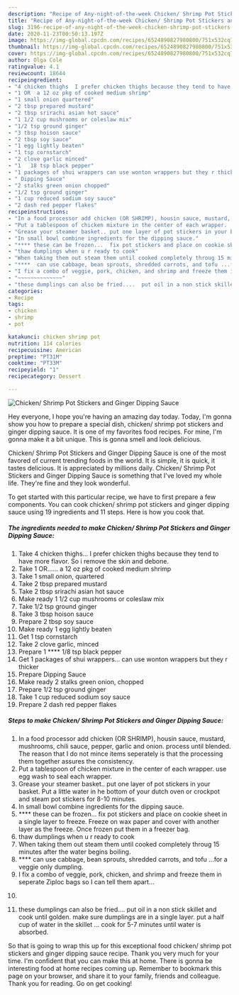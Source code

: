 ```yaml
---
description: "Recipe of Any-night-of-the-week Chicken/ Shrimp Pot Stickers and Ginger Dipping Sauce"
title: "Recipe of Any-night-of-the-week Chicken/ Shrimp Pot Stickers and Ginger Dipping Sauce"
slug: 3196-recipe-of-any-night-of-the-week-chicken-shrimp-pot-stickers-and-ginger-dipping-sauce
date: 2020-11-23T00:50:13.197Z
image: https://img-global.cpcdn.com/recipes/6524890827980800/751x532cq70/chicken-shrimp-pot-stickers-and-ginger-dipping-sauce-recipe-main-photo.jpg
thumbnail: https://img-global.cpcdn.com/recipes/6524890827980800/751x532cq70/chicken-shrimp-pot-stickers-and-ginger-dipping-sauce-recipe-main-photo.jpg
cover: https://img-global.cpcdn.com/recipes/6524890827980800/751x532cq70/chicken-shrimp-pot-stickers-and-ginger-dipping-sauce-recipe-main-photo.jpg
author: Olga Cole
ratingvalue: 4.1
reviewcount: 18644
recipeingredient:
- "4 chicken thighs  I prefer chicken thighs because they tend to have more flavor So i remove the skin and debone"
- "1 OR  a 12 oz pkg of cooked medium shrimp"
- "1 small onion quartered"
- "2 tbsp prepared mustard"
- "2 tbsp srirachi asian hot sauce"
- "1 1/2 cup mushrooms or coleslaw mix"
- "1/2 tsp ground ginger"
- "3 tbsp hoison sauce"
- "2 tbsp soy sauce"
- "1 egg lightly beaten"
- "1 tsp cornstarch"
- "2 clove garlic minced"
- "1   18 tsp black pepper"
- "1 packages of shui wrappers can use wonton wrappers but they r thicker"
- " Dipping Sauce"
- "2 stalks green onion chopped"
- "1/2 tsp ground ginger"
- "1 cup reduced sodium soy sauce"
- "2 dash red pepper flakes"
recipeinstructions:
- "In a food processor add chicken (OR SHRIMP), housin sauce, mustard, mushrooms, chili sauce, pepper, garlic and onion.  process until blended.  The reason that I do not mince items seperately is that the processing them together assures the consistency."
- "Put a tablespoon of chicken mixture in the center of each wrapper.  use egg wash to seal each wrapper."
- "Grease your steamer basket.. put one layer of pot stickers in your basket.  Put a little water in he bottom of your dutch oven or crockpot and steam pot stickers for 8-10 minutes."
- "In small bowl combine ingredients for the dipping sauce."
- "**** these can be frozen...  fix pot stickers and place on cookie sheet in a single layer to freeze.  Freeze on wax paper and cover with another layer as the freeze. Once frozen put them in a freezer bag."
- "thaw dumplings when u r ready to cook"
- "When taking them out steam them until cooked completely throug 15 minutes after the water begins boiling."
- "****  can use cabbage, bean sprouts, shredded carrots, and tofu ...for a veggie only dumpling."
- "I fix a combo of veggie, pork, chicken, and shrimp and freeze them in seperate Ziploc bags so I can tell them apart..."
- "~~~~~~~~~~~~~~"
- "these dumplings can also be fried....  put oil in a non stick skillet and cook until golden. make sure dumplings are in a single layer. put a half cup of water in the skillet ... cook for 5-7 minutes until water is absorbed."
categories:
- Recipe
tags:
- chicken
- shrimp
- pot

katakunci: chicken shrimp pot 
nutrition: 114 calories
recipecuisine: American
preptime: "PT31M"
cooktime: "PT33M"
recipeyield: "1"
recipecategory: Dessert

---
```



![Chicken/ Shrimp Pot Stickers and Ginger Dipping Sauce](https://img-global.cpcdn.com/recipes/6524890827980800/751x532cq70/chicken-shrimp-pot-stickers-and-ginger-dipping-sauce-recipe-main-photo.jpg)

Hey everyone, I hope you're having an amazing day today. Today, I'm gonna show you how to prepare a special dish, chicken/ shrimp pot stickers and ginger dipping sauce. It is one of my favorites food recipes. For mine, I'm gonna make it a bit unique. This is gonna smell and look delicious.

Chicken/ Shrimp Pot Stickers and Ginger Dipping Sauce is one of the most favored of current trending foods in the world. It is simple, it is quick, it tastes delicious. It is appreciated by millions daily. Chicken/ Shrimp Pot Stickers and Ginger Dipping Sauce is something that I've loved my whole life. They're fine and they look wonderful.




To get started with this particular recipe, we have to first prepare a few components. You can cook chicken/ shrimp pot stickers and ginger dipping sauce using 19 ingredients and 11 steps. Here is how you cook that.

<!--inarticleads1-->

##### The ingredients needed to make Chicken/ Shrimp Pot Stickers and Ginger Dipping Sauce:

1. Take 4 chicken thighs...  I prefer chicken thighs because they tend to have more flavor. So i remove the skin and debone.
1. Take 1 OR......  a 12 oz pkg of cooked medium shrimp
1. Take 1 small onion, quartered
1. Take 2 tbsp prepared mustard
1. Take 2 tbsp srirachi asian hot sauce
1. Make ready 1 1/2 cup mushrooms or coleslaw mix
1. Take 1/2 tsp ground ginger
1. Take 3 tbsp hoison sauce
1. Prepare 2 tbsp soy sauce
1. Make ready 1 egg lightly beaten
1. Get 1 tsp cornstarch
1. Take 2 clove garlic, minced
1. Prepare 1 ****  1/8 tsp black pepper
1. Get 1 packages of shui wrappers... can use wonton wrappers but they r thicker
1. Prepare  Dipping Sauce
1. Make ready 2 stalks green onion, chopped
1. Prepare 1/2 tsp ground ginger
1. Take 1 cup reduced sodium soy sauce
1. Prepare 2 dash red pepper flakes




<!--inarticleads2-->

##### Steps to make Chicken/ Shrimp Pot Stickers and Ginger Dipping Sauce:

1. In a food processor add chicken (OR SHRIMP), housin sauce, mustard, mushrooms, chili sauce, pepper, garlic and onion.  process until blended.  The reason that I do not mince items seperately is that the processing them together assures the consistency.
1. Put a tablespoon of chicken mixture in the center of each wrapper.  use egg wash to seal each wrapper.
1. Grease your steamer basket.. put one layer of pot stickers in your basket.  Put a little water in he bottom of your dutch oven or crockpot and steam pot stickers for 8-10 minutes.
1. In small bowl combine ingredients for the dipping sauce.
1. **** these can be frozen...  fix pot stickers and place on cookie sheet in a single layer to freeze.  Freeze on wax paper and cover with another layer as the freeze. Once frozen put them in a freezer bag.
1. thaw dumplings when u r ready to cook
1. When taking them out steam them until cooked completely throug 15 minutes after the water begins boiling.
1. ****  can use cabbage, bean sprouts, shredded carrots, and tofu ...for a veggie only dumpling.
1. I fix a combo of veggie, pork, chicken, and shrimp and freeze them in seperate Ziploc bags so I can tell them apart...
1. ~~~~~~~~~~~~~~
1. these dumplings can also be fried....  put oil in a non stick skillet and cook until golden. make sure dumplings are in a single layer. put a half cup of water in the skillet ... cook for 5-7 minutes until water is absorbed.




So that is going to wrap this up for this exceptional food chicken/ shrimp pot stickers and ginger dipping sauce recipe. Thank you very much for your time. I'm confident that you can make this at home. There is gonna be interesting food at home recipes coming up. Remember to bookmark this page on your browser, and share it to your family, friends and colleague. Thank you for reading. Go on get cooking!
